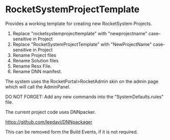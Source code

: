 # RocketSystemProjectTemplate

Provides a working template for creating new RocketSystem Projects.

1. Replace "rocketsystemprojecttemplate" with "newprojectname" case-sensitive in Project 
2. Replace "RocketSystemProjectTemplate" with "NewProjectName" case-sensitive in Project 
3. Rename Project files
4. Rename Solution files
5. Rename Resx File.
6. Rename DNN manifest.

The system uses the RocketPortal>RocketAdmin skin on the admin page which will call the AdminPanel.  

DO NOT FORGET:  Add any new commands into the "SystemDefaults.rules" file.

The current project code uses DNNpacker.

https://github.com/leedavi/DNNpackager

This can be removed form the Build Events, if it is not required.